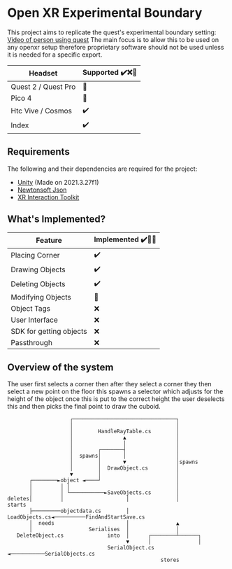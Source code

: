 ﻿# Open XR Experimental Boundary

This project aims to replicate the quest's experimental boundary setting: [Video of person using quest](https://www.youtube.com/watch?v=4t1CdmDeBhA)
The main focus is to allow this to be used on any openxr setup therefore proprietary software should not be used unless it is needed for a specific export.

| Headset           	| Supported ✔️❌🤔 	|
|-------------------	|----------------	|
| Quest 2 / Quest Pro    	| 🤔              	|
| Pico 4  	| 🤔              	|
| Htc Vive / Cosmos 	| ✔️              	|
| Index       	| ✔️              	|

## Requirements
The following and their dependencies are required for the project:
- [Unity](https://unity.com/) (Made on 2021.3.27f1)
- [Newtonsoft Json](https://docs.unity3d.com/Packages/com.unity.nuget.newtonsoft-json@2.0/manual/index.html) 
- [XR Interaction Toolkit](https://docs.unity3d.com/Packages/com.unity.xr.interaction.toolkit@2.3/manual/index.html)


## What's Implemented?

| Feature           	| Implemented ✔️🚧❌ 	|
|-------------------	|----------------	|
| Placing Corner    	| ✔️              	|
| Drawing Objects   	| ✔️              	|
| Deleting Objects  	| ✔️              	|
| Modifying Objects 	| 🚧              	|
| Object Tags       	| ❌              	|
| User Interface    	| ❌              	|
| SDK for getting objects    	| ❌              	|
| Passthrough    	| ❌              	|

## Overview of the system

The user first selects a corner then after they select a corner they then select a new point on the floor this spawns a selector which adjusts for the height of the object once this is put to the correct height the user deselects this and then picks the final point to draw the cuboid. 

```
                    ┌─────────────────────────────────┐
                    │                                 │
                    │        HandleRayTable.cs        │
                    │                ▲                │
                    │                │                │
                    │        ┌───────┤                │
                    │  spawns│       │                │
                    │        │       ▼                │spawns
                    │        │  DrawObject.cs         │
                    ▼        │                        │
       ┌────────►object ◄────┘                        │
       │         │ │                                  │
       │         │ └───────────►SaveObjects.cs        │
deletes│         │                    │               │          starts
       ├─────────objectdata.cs        │         LoadObjects.cs◄──────────FindAndStartSave.cs
       │  needs                       │               ▲
       │                  Serialises  │               │
   DeleteObject.cs              into  │      ┌────────┴──────┐
                                      ▼      │               │
                                SerialObject.cs ◄───────────SerialObjects.cs
                                                 stores
 ```